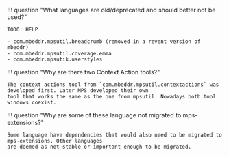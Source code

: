 !!! question  "What languages are old/deprecated and should better not be used?"

    TODO: HELP
 
    - com.mbeddr.mpsutil.breadcrumb (removed in a revent version of mbeddr)
    - com.mbeddr.mpsutil.coverage.emma
    - com.mbeddr.mpsutik.userstyles

!!! question  "Why are there two Context Action tools?"
    
    The context actions tool from `com.mbeddr.mpsutil.contextactions` was developed first. Later MPS developed their own
    tool that works the same as the one from mpsutil. Nowadays both tool windows coexist.

!!! question  "Why are some of these language not migrated to mps-extensions?"

    Some language have dependencies that would also need to be migrated to mps-extensions. Other languages
    are deemed as not stable or important enough to be migrated.